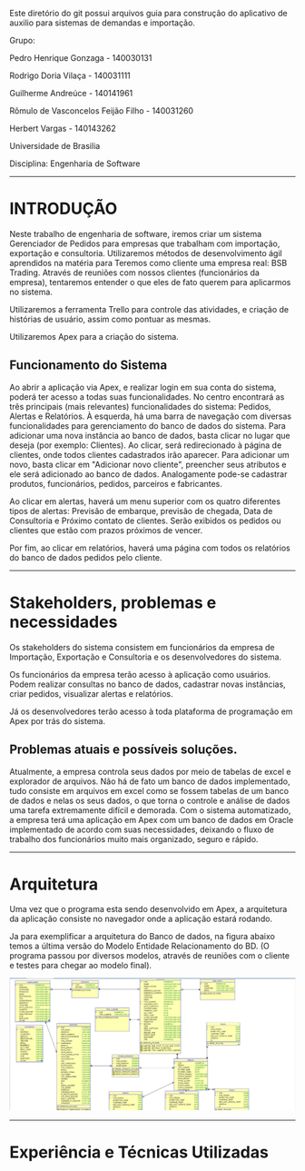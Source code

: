 Este diretório do git possui arquivos guia para construção do aplicativo de auxilio para sistemas de demandas e importação.

Grupo:

Pedro Henrique Gonzaga - 140030131

Rodrigo Doria Vilaça - 140031111

Guilherme Andreúce - 140141961

Rômulo de Vasconcelos Feijão Filho - 140031260

Herbert Vargas - 140143262

Universidade de Brasilia

Disciplina: Engenharia de Software

-----------------------------------------------------------------------------

# INTRODUÇÃO

Neste trabalho de engenharia de software, iremos criar um sistema Gerenciador de Pedidos para empresas que trabalham com importação, exportação e consultoria. Utilizaremos métodos de desenvolvimento ágil aprendidos na matéria para
Teremos como cliente uma empresa real: BSB Trading. Através de reuniões com nossos clientes (funcionários da empresa), tentaremos entender o que eles de fato querem para aplicarmos no sistema.

Utilizaremos a ferramenta Trello para controle das atividades, e criação de histórias de usuário, assim como pontuar as mesmas.

Utilizaremos Apex para a criação do sistema.

## Funcionamento do Sistema

Ao abrir a aplicação via Apex, e realizar login em sua conta do sistema, poderá ter acesso a todas suas funcionalidades.
No centro encontrará as três principais (mais relevantes) funcionalidades do sistema: Pedidos, Alertas e Relatórios.
À esquerda, há uma barra de navegação com diversas funcionalidades para gerenciamento do banco de dados do sistema.
Para adicionar uma nova instância ao banco de dados, basta clicar no lugar que deseja (por exemplo: Clientes). Ao clicar, será redirecionado à página de clientes, onde todos clientes cadastrados irão aparecer. Para adicionar um novo, basta clicar em "Adicionar novo cliente", preencher seus atributos e ele será adicionado ao banco de dados.
Analogamente pode-se cadastrar produtos, funcionários, pedidos, parceiros e fabricantes.

Ao clicar em alertas, haverá um menu superior com os quatro diferentes tipos de alertas: Previsão de embarque, previsão de chegada, Data de Consultoria e Próximo contato de clientes.
Serão exibidos os pedidos ou clientes que estão com prazos próximos de vencer.

Por fim, ao clicar em relatórios, haverá uma página com todos os relatórios do banco de dados pedidos pelo cliente.

-----------------------------------------------------------------------------

# Stakeholders, problemas e necessidades

Os stakeholders do sistema consistem em funcionários da empresa de Importação, Exportação e Consultoria e os desenvolvedores do sistema.

Os funcionários da empresa terão acesso à aplicação como usuários. Podem realizar consultas no banco de dados, cadastrar novas instâncias, criar pedidos, visualizar alertas e relatórios.

Já os desenvolvedores terão acesso à toda plataforma de programação em Apex por trás do sistema.

## Problemas atuais e possíveis soluções.

Atualmente, a empresa controla seus dados por meio de tabelas de excel e explorador de arquivos. Não há de fato um banco de dados implementado, tudo consiste em arquivos em excel como se fossem tabelas de um banco de dados e nelas os seus dados, o que torna o controle e análise de dados uma tarefa extremamente difícil e demorada. Com o sistema automatizado, a empresa terá uma aplicação em Apex com um banco de dados em Oracle implementado de acordo com suas necessidades, deixando o fluxo de trabalho dos funcionários muito mais organizado, seguro e rápido. 

-----------------------------------------------------------------------------

# Arquitetura

Uma vez que o programa esta sendo desenvolvido em Apex, a arquitetura da aplicação consiste no navegador onde a aplicação estará rodando.

Ja para exemplificar a  arquitetura do Banco de dados, na figura abaixo temos a última versão do Modelo Entidade Relacionamento do BD. (O programa passou por diversos modelos, através de reuniões com o cliente e testes para chegar ao modelo final).

![MER do Banco de Dados](SisImport/tableasV2.PNG)


-----------------------------------------------------------------------------

# Experiência e Técnicas Utilizadas









